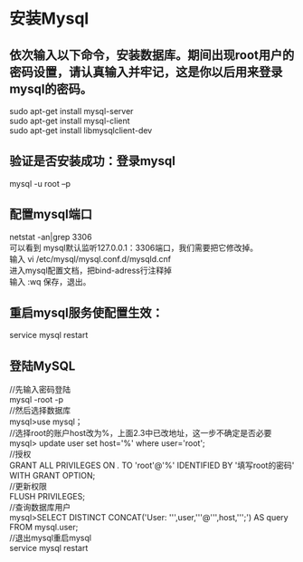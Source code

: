 # 安装Mysql

## 依次输入以下命令，安装数据库。期间出现root用户的密码设置，请认真输入并牢记，这是你以后用来登录mysql的密码。

sudo apt-get install mysql-server<br>
sudo apt-get install mysql-client<br>
sudo apt-get install libmysqlclient-dev<br>

## 验证是否安装成功：登录mysql

mysql -u root –p

## 配置mysql端口

netstat -an|grep 3306<br>
可以看到 mysql默认监听127.0.0.1：3306端口，我们需要把它修改掉。<br>
输入 vi /etc/mysql/mysql.conf.d/mysqld.cnf<br>
进入mysql配置文档，把bind-adress行注释掉<br>
输入 :wq 保存，退出。

## 重启mysql服务使配置生效：

service mysql restart

## 登陆MySQL

//先输入密码登陆<br>
mysql -root -p<br>
//然后选择数据库<br>
mysql>use mysql；<br>
//选择root的账户host改为%，上面2.3中已改地址，这一步不确定是否必要<br>
mysql> update user set host='%' where user='root';<br>
//授权<br>
GRANT ALL PRIVILEGES ON *.* TO 'root'@'%' IDENTIFIED BY '填写root的密码' WITH GRANT OPTION;<br>
//更新权限<br>
FLUSH PRIVILEGES;<br>
//查询数据库用户<br>
mysql>SELECT DISTINCT CONCAT('User: ''',user,'''@''',host,''';') AS query FROM mysql.user;<br>
//退出mysql重启mysql<br>
service mysql restart<br>